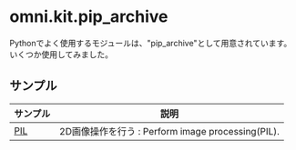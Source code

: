 # omni.kit.pip_archive

Pythonでよく使用するモジュールは、"pip_archive"として用意されています。     
いくつか使用してみました。        

## サンプル

|サンプル|説明|     
|---|---|     
|[PIL](./PIL/readme.md)|2D画像操作を行う : Perform image processing(PIL).|     
